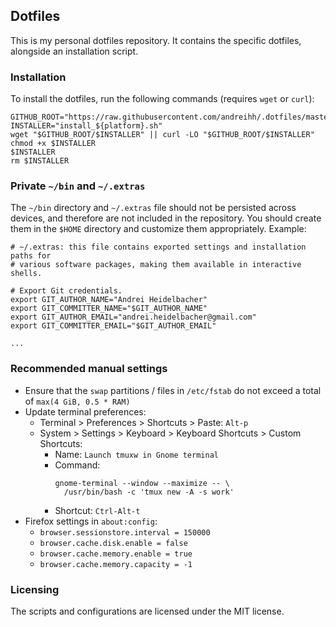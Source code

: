 ## Dotfiles

This is my personal dotfiles repository. It contains the specific dotfiles,
alongside an installation script.

### Installation

To install the dotfiles, run the following commands (requires `wget` or `curl`):

```
GITHUB_ROOT="https://raw.githubusercontent.com/andreihh/.dotfiles/master"
INSTALLER="install_${platform}.sh"
wget "$GITHUB_ROOT/$INSTALLER" || curl -LO "$GITHUB_ROOT/$INSTALLER"
chmod +x $INSTALLER
$INSTALLER
rm $INSTALLER
```

### Private `~/bin` and `~/.extras`

The `~/bin` directory and `~/.extras` file should not be persisted across
devices, and therefore are not included in the repository. You should create
them in the `$HOME` directory and customize them appropriately. Example:

```
# ~/.extras: this file contains exported settings and installation paths for
# various software packages, making them available in interactive shells.

# Export Git credentials.
export GIT_AUTHOR_NAME="Andrei Heidelbacher"
export GIT_COMMITTER_NAME="$GIT_AUTHOR_NAME"
export GIT_AUTHOR_EMAIL="andrei.heidelbacher@gmail.com"
export GIT_COMMITTER_EMAIL="$GIT_AUTHOR_EMAIL"

...
```

### Recommended manual settings

- Ensure that the `swap` partitions / files in `/etc/fstab` do not exceed a
  total of `max(4 GiB, 0.5 * RAM)`
- Update terminal preferences:
  - Terminal > Preferences > Shortcuts > Paste: `Alt-p`
  - System > Settings > Keyboard > Keyboard Shortcuts > Custom Shortcuts:
    - Name: `Launch tmuxw in Gnome terminal`
    - Command:
      ```
      gnome-terminal --window --maximize -- \
        /usr/bin/bash -c 'tmux new -A -s work'
      ```
    - Shortcut: `Ctrl-Alt-t`
- Firefox settings in `about:config`:
  - `browser.sessionstore.interval = 150000`
  - `browser.cache.disk.enable = false`
  - `browser.cache.memory.enable = true`
  - `browser.cache.memory.capacity = -1`

### Licensing

The scripts and configurations are licensed under the MIT license.
